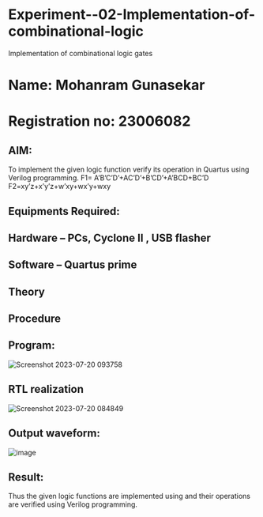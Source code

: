 # Experiment--02-Implementation-of-combinational-logic
Implementation of combinational logic gates
# Name: Mohanram Gunasekar
# Registration no: 23006082
 
## AIM:
To implement the given logic function verify its operation in Quartus using Verilog programming.
 F1= A’B’C’D’+AC’D’+B’CD’+A’BCD+BC’D
F2=xy’z+x’y’z+w’xy+wx’y+wxy
 
 
 
## Equipments Required:
## Hardware – PCs, Cyclone II , USB flasher
## Software – Quartus prime


## Theory
 
## Procedure
## Program:
![Screenshot 2023-07-20 093758](https://github.com/MohanramGunasekar/Experiment--02-Implementation-of-combinational-logic-/assets/139841812/b1d13246-994e-4edc-bd02-84be81e897a5)

## RTL realization
![Screenshot 2023-07-20 084849](https://github.com/MohanramGunasekar/Experiment--02-Implementation-of-combinational-logic-/assets/139841812/c0584c6d-765a-4202-ab3b-3501eebd8a90)

## Output waveform:
![image](https://github.com/MohanramGunasekar/Experiment--02-Implementation-of-combinational-logic-/assets/139841812/d479ef80-3fda-455c-b03b-7cc43a44fd5f)


## Result:
Thus the given logic functions are implemented using  and their operations are verified using Verilog programming.
